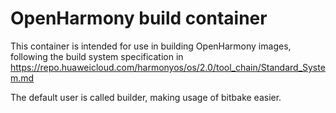<!--
SPDX-FileCopyrightText: 2021 Huawei Inc.
SPDX-License-Identifier: Apache-2.0
-->

# OpenHarmony build container

This container is intended for use in building OpenHarmony images,
following the build system specification in
https://repo.huaweicloud.com/harmonyos/os/2.0/tool_chain/Standard_System.md

The default user is called builder, making usage of bitbake easier.
